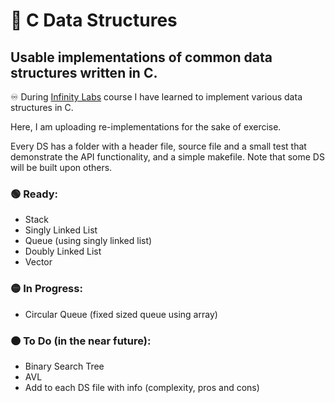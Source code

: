 # 🧬 C Data Structures

## Usable implementations of common data structures written in C.

♾️ During [Infinity Labs](https://infinitylabs.co.il/) course I have learned to implement various data structures in C.

Here, I am uploading re-implementations for the sake of exercise.  

Every DS has a folder with a header file, source file and a small test that demonstrate the API functionality, and a simple makefile.
Note that some DS will be built upon others.   

### 🟢 Ready:
- Stack
- Singly Linked List
- Queue (using singly linked list)
- Doubly Linked List
- Vector


### 🟡 In Progress:
- Circular Queue (fixed sized queue using array)


### 🟠 To Do (in the near future): 
- Binary Search Tree
- AVL
- Add to each DS file with info (complexity, pros and cons) 